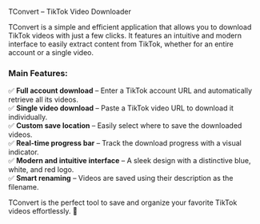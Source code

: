 TConvert – TikTok Video Downloader

TConvert is a simple and efficient application that allows you to download TikTok videos with just a few clicks. It features an intuitive and modern interface to easily extract content from TikTok, whether for an entire account or a single video.  

### **Main Features:**  
✅ **Full account download** – Enter a TikTok account URL and automatically retrieve all its videos.  
✅ **Single video download** – Paste a TikTok video URL to download it individually.  
✅ **Custom save location** – Easily select where to save the downloaded videos.  
✅ **Real-time progress bar** – Track the download progress with a visual indicator.  
✅ **Modern and intuitive interface** – A sleek design with a distinctive blue, white, and red logo.  
✅ **Smart renaming** – Videos are saved using their description as the filename.  

TConvert is the perfect tool to save and organize your favorite TikTok videos effortlessly. 🚀
